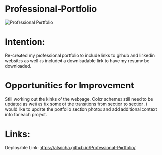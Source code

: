 # Professional-Portfolio

![Professional Portfolio](https://user-images.githubusercontent.com/64692833/90354844-b1c39800-e007-11ea-8835-8be09e5d4f51.png)

# Intention:

Re-created my professional portfolio to include links to github and linkedin websites as well as included a downloadable link to have my resume be downloaded. 

# Opportunities for Improvement

Still working out the kinks of the webpage. Color schemes still need to be updated as well as fix some of the transitions from section to section. I would like
to update the portfolio section photos and add additional context info for each project. 

# Links:

Deployable Link: https://alsricha.github.io/Professional-Portfolio/

